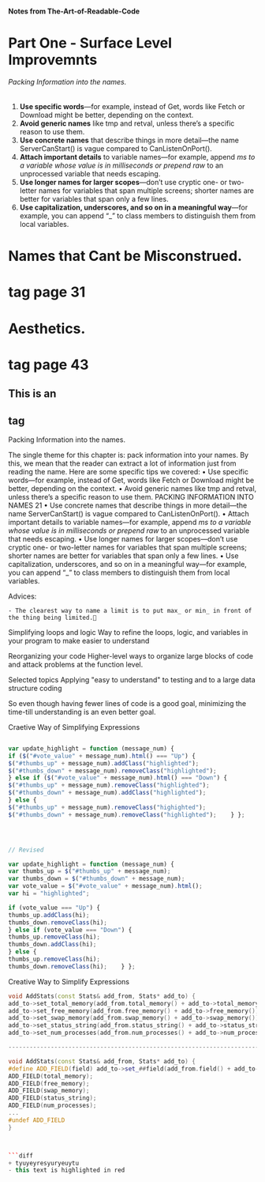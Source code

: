 #### Notes from The-Art-of-Readable-Code

Part One - Surface Level Improvemnts
======
###### Packing Information into the names. <h6> 
1. **Use specific words**—for example, instead of Get, words like Fetch or Download might be better, depending on the context. 
2. **Avoid generic names** like tmp and retval, unless there’s a specific reason to use them.
3. **Use concrete names** that describe things in more detail—the name ServerCanStart() is vague compared to CanListenOnPort(). 
4. **Attach important details** to variable names—for example, append _ms to a variable whose value is in milliseconds or prepend raw_ to an unprocessed variable that needs escaping. 
5. **Use longer names for larger scopes**—don’t use cryptic one- or two-letter names for variables that span multiple screens; shorter names are better for variables that span only a few lines.
6. **Use capitalization, underscores, and so on in a meaningful way**—for example, you can append “_” to class members to distinguish them from local variables.

# Names that Cant be Misconstrued. <h1> tag page 31
# Aesthetics. <h1> tag page 43





## This is an <h2> tag


Packing Information into the names.

The single theme for this chapter is: pack information into your names. By this, we mean that the reader can extract a lot of information just from reading the name.
Here are some specific tips we covered:
• Use specific words—for example, instead of Get, words like Fetch or Download might be better, depending on the context. 
• Avoid generic names like tmp and retval, unless there’s a specific reason to use them.
PACKING INFORMATION INTO NAMES 21
• Use concrete names that describe things in more detail—the name ServerCanStart() is vague compared to CanListenOnPort(). 
• Attach important details to variable names—for example, append _ms to a variable whose value is in milliseconds or prepend raw_ to an unprocessed variable that needs escaping. 
• Use longer names for larger scopes—don’t use cryptic one- or two-letter names for variables that span multiple screens; shorter names are better for variables that span only a few lines.
• Use capitalization, underscores, and so on in a meaningful way—for example, you can append “_” to class members to distinguish them from local variables.


Advices: 

	- The clearest way to name a limit is to put max_ or min_ in front of the thing being limited.
  
  Simplifying loops and logic
Way to refine the loops, logic, and variables in your program to make easier to understand

Reorganizing your code
Higher-level ways to organize large blocks of code and attack problems at the function level.

Selected topics
Applying "easy to understand" to testing and to a large data structure coding

So even though having fewer lines of code is a good goal, minimizing the time-till understanding is an even better goal.

Craetive Way of Simplifying Expressions

```javascript

var update_highlight = function (message_num) {    
if ($("#vote_value" + message_num).html() === "Up") {
$("#thumbs_up" + message_num).addClass("highlighted");        
$("#thumbs_down" + message_num).removeClass("highlighted");    
} else if ($("#vote_value" + message_num).html() === "Down") {
$("#thumbs_up" + message_num).removeClass("highlighted");        
$("#thumbs_down" + message_num).addClass("highlighted");    
} else {        
$("#thumbs_up" + message_num).removeClass("highighted");         
$("#thumbs_down" + message_num).removeClass("highlighted");    } };




// Revised 

var update_highlight = function (message_num) {    
var thumbs_up = $("#thumbs_up" + message_num);    
var thumbs_down = $("#thumbs_down" + message_num);    
var vote_value = $("#vote_value" + message_num).html();    
var hi = "highlighted";

if (vote_value === "Up") {      
thumbs_up.addClass(hi);        
thumbs_down.removeClass(hi);    
} else if (vote_value === "Down") {        
thumbs_up.removeClass(hi);        
thumbs_down.addClass(hi);    
} else {        
thumbs_up.removeClass(hi);        
thumbs_down.removeClass(hi);    } };
```

Creative Way to Simplify Expressions
```c++
void AddStats(const Stats& add_from, Stats* add_to) {    
add_to->set_total_memory(add_from.total_memory() + add_to->total_memory());    
add_to->set_free_memory(add_from.free_memory() + add_to->free_memory());    
add_to->set_swap_memory(add_from.swap_memory() + add_to->swap_memory());    
add_to->set_status_string(add_from.status_string() + add_to->status_string());    
add_to->set_num_processes(add_from.num_processes() + add_to->num_processes());    ... } 

--------------------------------------------------------------------------------------------

void AddStats(const Stats& add_from, Stats* add_to) {    
#define ADD_FIELD(field) add_to->set_##field(add_from.field() + add_to->field())
ADD_FIELD(total_memory);    
ADD_FIELD(free_memory);    
ADD_FIELD(swap_memory);    
ADD_FIELD(status_string);    
ADD_FIELD(num_processes);    
...    
#undef ADD_FIELD 
} 



```diff
+ tyuyeyresyuryeuytu
- this text is highlighted in red
```

